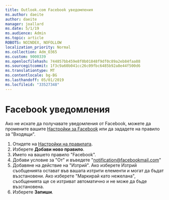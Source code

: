 ```yaml
---
title: Outlook.com Facebook уведомления
ms.author: daeite
author: daeite
manager: joallard
ms.date: 5/1/19
ms.audience: Admin
ms.topic: article
ROBOTS: NOINDEX, NOFOLLOW
localization_priority: Normal
ms.collection: Adm_O365
ms.custom: 9000339
ms.openlocfilehash: 744857bb459e8f0b01848f9df0c89a2eb84faa88
ms.sourcegitcommit: 1f3c9a60b041cc26c09fbc6485b92a8e44f500d6
ms.translationtype: MT
ms.contentlocale: bg-BG
ms.lasthandoff: 05/01/2019
ms.locfileid: "33527348"
---
```

# <a name="facebook-notifications"></a>Facebook уведомления

Ако не искате да получавате уведомления от Facebook, можете да промените вашите [Настройки за Facebook](https://www.facebook.com/settings?tab=notifications) или да зададете на правило за "Входящи".

1. Отидете на [Настройки на правилата](https://outlook.live.com/mail/options/mail/rules/inboxRules).
1. Изберете **Добави ново правило**.
1. Името на вашето правило "Facebook".
1. Добави условие за "От" и въведете "notification@facebookmail.com"
1. Добавяне на действие на "Изтрий". Ако изберете Изтрий съобщенията остават във вашата изтрити елементи и могат да бъдат възстановени. Ако изберете "Маркирай като нежелана", съобщенията ще се изтриват автоматично и не може да бъде възстановена.
1. Изберете **Запиши**.
